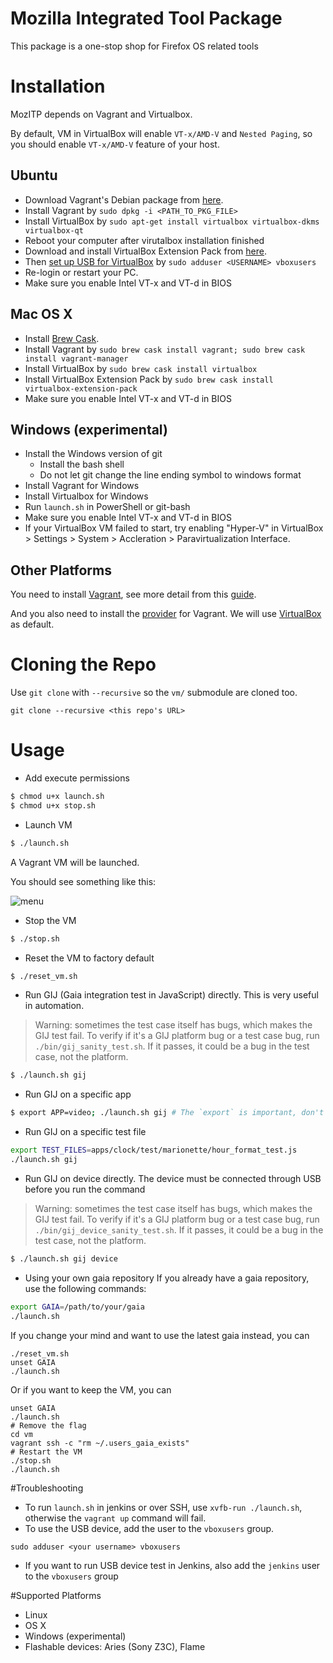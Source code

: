 Mozilla Integrated Tool Package
===============================

This package is a one-stop shop for Firefox OS related tools

# Installation 
MozITP depends on Vagrant and Virtualbox.

By default, VM in VirtualBox will enable `VT-x/AMD-V` and `Nested Paging`, so you should enable `VT-x/AMD-V` feature of your host.

## Ubuntu

* Download Vagrant's Debian package from [here](http://www.vagrantup.com/downloads).
* Install Vagrant by `sudo dpkg -i <PATH_TO_PKG_FILE>`
* Install VirtualBox by `sudo apt-get install virtualbox virtualbox-dkms virtualbox-qt`
* Reboot your computer after virutalbox installation finished
* Download and install VirtualBox Extension Pack from [here](https://www.virtualbox.org/wiki/Downloads).
* Then [set up USB for VirtualBox](https://help.ubuntu.com/community/VirtualBox/USB) by `sudo adduser <USERNAME> vboxusers`
* Re-login or restart your PC.
* Make sure you enable Intel VT-x and VT-d in BIOS

## Mac OS X

* Install [Brew Cask](http://caskroom.io/).
* Install Vagrant by `sudo brew cask install vagrant; sudo brew cask install vagrant-manager`
* Install VirtualBox by `sudo brew cask install virtualbox`
* Install VirtualBox Extension Pack by `sudo brew cask install virtualbox-extension-pack`
* Make sure you enable Intel VT-x and VT-d in BIOS

## Windows (experimental) 
* Install the Windows version of git
   * Install the bash shell
   * Do not let git change the line ending symbol to windows format
* Install Vagrant for Windows
* Install Virtualbox for Windows
* Run `launch.sh` in PowerShell or git-bash
* Make sure you enable Intel VT-x and VT-d in BIOS
* If your VirtualBox VM failed to start, try enabling "Hyper-V" in VirtualBox > Settings > System > Accleration > Paravirtualization Interface.

## Other Platforms
You need to install [Vagrant](https://docs.vagrantup.com/v2/installation/index.html), see more detail from this [guide](https://docs.vagrantup.com/v2/installation/index.html).

And you also need to install the [provider](https://docs.vagrantup.com/v2/providers/index.html) for Vagrant. We will use [VirtualBox](http://www.virtualbox.org/) as default.


# Cloning the Repo
Use `git clone` with ``--recursive`` so the `vm/` submodule are cloned too.
```
git clone --recursive <this repo's URL>
```

# Usage

* Add execute permissions

```bash
$ chmod u+x launch.sh
$ chmod u+x stop.sh
```

* Launch VM

```bash
$ ./launch.sh
```

A Vagrant VM will be launched.

You should see something like this:

![menu](https://raw.githubusercontent.com/Mozilla-TWQA/MozITP/master/menu.png)

* Stop the VM

```bash
$ ./stop.sh
```

* Reset the VM to factory default

```bash
$ ./reset_vm.sh
```

* Run GIJ (Gaia integration test in JavaScript) directly. This is very useful in automation.

> Warning: sometimes the test case itself has bugs, which makes the GIJ test fail. To verify if it's a GIJ platform bug or a test case bug, run `./bin/gij_sanity_test.sh`. If it passes, it could be a bug in the test case, not the platform.

```bash
$ ./launch.sh gij
```

* Run GIJ on a specific app 

```bash
$ export APP=video; ./launch.sh gij # The `export` is important, don't miss it
```

* Run GIJ on a specific test file

```bash
export TEST_FILES=apps/clock/test/marionette/hour_format_test.js 
./launch.sh gij
```

* Run GIJ on device directly. The device must be connected through USB before you run the command

> Warning: sometimes the test case itself has bugs, which makes the GIJ test fail. To verify if it's a GIJ platform bug or a test case bug, run `./bin/gij_device_sanity_test.sh`. If it passes, it could be a bug in the test case, not the platform.

```bash
$ ./launch.sh gij device
```

* Using your own gaia repository
If you already have a gaia repository, use the following commands:

```bash
export GAIA=/path/to/your/gaia
./launch.sh
```

If you change your mind and want to use the latest gaia instead, you can 
```
./reset_vm.sh
unset GAIA
./launch.sh
```

Or if you want to keep the VM, you can
```
unset GAIA
./launch.sh
# Remove the flag
cd vm
vagrant ssh -c "rm ~/.users_gaia_exists"
# Restart the VM
./stop.sh
./launch.sh
```



#Troubleshooting
* To run `launch.sh` in jenkins or over SSH, use `xvfb-run ./launch.sh`, otherwise the `vagrant up` command will fail.
* To use the USB device, add the user to the `vboxusers` group. 

```
sudo adduser <your username> vboxusers
```
* If you want to run USB device test in Jenkins, also add the `jenkins` user to the `vboxusers` group

#Supported Platforms
* Linux
* OS X
* Windows (experimental)
* Flashable devices: Aries (Sony Z3C), Flame
